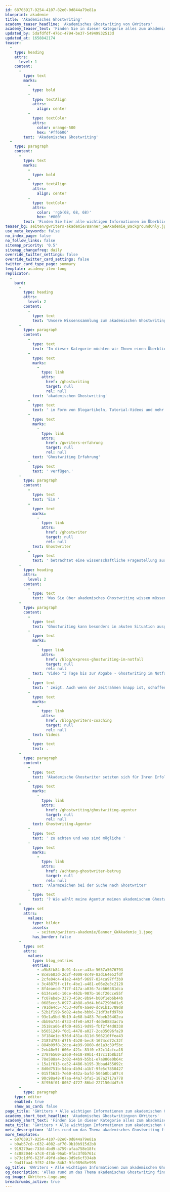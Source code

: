 ```yaml
---
id: 68703917-9254-4107-82e0-0d844a79e81a
blueprint: akademie
title: 'Akademisches Ghostwriting'
academy_teaser_headline: 'Akademisches Ghostwriting von GWriters'
academy_teaser_text: 'Finden Sie in dieser Kategorie alles zum akademischen Ghostwriting, angefangen von unseren internen Prozessen, die Ihnen einen reibungslosen Auftragsablauf und jederzeit höchste Qualität Ihrer wissenschaftlichen Arbeit garantiert, bis hin zu interessanten und wissenswerten Informationen über unsere akademischen Ghostwriter und Ghostwriting Erfahrungen.'
updated_by: 5dafdfdf-476c-4794-be37-54949932513d
updated_at: 1658842174
teaser:
  -
    type: heading
    attrs:
      level: 1
    content:
      -
        type: text
        marks:
          -
            type: bold
          -
            type: textAlign
            attrs:
              align: center
          -
            type: textColor
            attrs:
              color: orange-500
              hex: '#ff6606'
        text: 'Akademisches Ghostwriting'
  -
    type: paragraph
    content:
      -
        type: text
        marks:
          -
            type: bold
          -
            type: textAlign
            attrs:
              align: center
          -
            type: textColor
            attrs:
              color: 'rgb(68, 68, 68)'
              hex: '#000'
        text: 'Finden Sie hier alle wichtigen Informationen im Überblick. Benötigen Sie weitere Unterstützung von einem professionellen akademischen Ghostwriter, Lektor oder Coach? Schicken Sie uns jetzt eine Anfrage!'
teaser_bg: seiten/gwriters-akademie/Banner_GWAkademie_BackgroundOnly.jpg
use_meta_keywords: false
no_index_page: false
no_follow_links: false
sitemap_priority: '0.5'
sitemap_changefreq: daily
override_twitter_settings: false
override_twitter_card_settings: false
twitter_card_type_page: summary
template: academy-item-long
replicator:
  -
    bard:
      -
        type: heading
        attrs:
          level: 2
        content:
          -
            type: text
            text: 'Unsere Wissenssammlung zum akademischen Ghostwriting'
      -
        type: paragraph
        content:
          -
            type: text
            text: 'In dieser Kategorie möchten wir Ihnen einen Überblick über unsere gesamte Wissenssammlung zum '
          -
            type: text
            marks:
              -
                type: link
                attrs:
                  href: /ghostwriting
                  target: null
                  rel: null
            text: 'akademischen Ghostwriting'
          -
            type: text
            text: ' in Form von Blogartikeln, Tutorial-Videos und mehr geben. Unsere Artikel und Videos werden von echten Akademikern aus unserem eigenen Expertenteam erstellt, die sowohl mit den gängigen wissenschaftlichen Arbeitstechniken und dem eigenen Fachbereich bestens vertraut sind, als auch über langjährige '
          -
            type: text
            marks:
              -
                type: link
                attrs:
                  href: /gwriters-erfahrung
                  target: null
                  rel: null
            text: 'Ghostwriting Erfahrung'
          -
            type: text
            text: ' verfügen.'
      -
        type: paragraph
        content:
          -
            type: text
            text: 'Ein '
          -
            type: text
            marks:
              -
                type: link
                attrs:
                  href: /ghostwriter
                  target: null
                  rel: null
            text: Ghostwriter
          -
            type: text
            text: ' betrachtet eine wissenschaftliche Fragestellung aus einer anderen, neutraleren und differenzierteren Perspektive als viele Studenten selber und weiß aus Erfahrung, wie im Bezug auf eine akademische Fragestellung die bestmöglichen Ergebnisse erzielt werden können. Doch dafür ist es absolut notwendig, dass Ghostwriter und Forschungsthema auch zu einander passen. Durch unsere langjährige Erfahrung bei GWriters wissen wir genau, welcher unserer akademischen Ghostwriter am besten zu ihrem individuellen Vorhaben passt, und machen diesen zu Ihrem persönlichen Ansprechpartner.'
      -
        type: heading
        attrs:
          level: 2
        content:
          -
            type: text
            text: 'Was Sie über akademisches Ghostwriting wissen müssen'
      -
        type: paragraph
        content:
          -
            type: text
            text: 'Ghostwriting kann besonders in akuten Situation ausgesprochen hilfreich, wie unser '
          -
            type: text
            marks:
              -
                type: link
                attrs:
                  href: /blog/express-ghostwriting-im-notfall
                  target: null
                  rel: null
            text: 'Video "3 Tage bis zur Abgabe - Ghostwriting im Notfall"'
          -
            type: text
            text: ' zeigt. Auch wenn der Zeitrahmen knapp ist, schaffen wir es bei GWriters Ihnen jederzeit ein qualitatives Werk zu liefern, das allen akademischen Ansprüchen gerecht wird. Sollten Sie nicht erst zum Ende, sondern bereits zu Beginn Ihres Projekts Unterstützung suchen, dann kann Ihnen einer unserer akademischen Ghostwriter bereits ab der Themenfindung als professioneller Coach zur Seite stehen. Mehr zum möglichen Ablauf eines solchen Coachings finden Sie ebenfalls in hier in unseren '
          -
            type: text
            marks:
              -
                type: link
                attrs:
                  href: /blog/gwriters-coaching
                  target: null
                  rel: null
            text: Videos
          -
            type: text
            text: .
      -
        type: paragraph
        content:
          -
            type: text
            text: 'Akademische Ghostwriter setzten sich für Ihren Erfolg und das Erlangen Ihres akademischen Grades ein. Aber worauf gilt es bei der Auswahl der richtigen '
          -
            type: text
            marks:
              -
                type: link
                attrs:
                  href: /ghostwriting/ghostwriting-agentur
                  target: null
                  rel: null
            text: Ghostwriting-Agentur
          -
            type: text
            text: ' zu achten und was sind mögliche '
          -
            type: text
            marks:
              -
                type: link
                attrs:
                  href: /achtung-ghostwriter-betrug
                  target: null
                  rel: null
            text: 'Alarmzeichen bei der Suche nach Ghostwriter'
          -
            type: text
            text: '? Wie wählt meine Agentur meinen akademischen Ghostwriter aus, wie läuft dann der Auftrag ab und überhaupt, was darf mich ein akademisches Ghostwriting kosten? Antworten auf Fragen wie diese und weitere interessante Informationen finden Sie jetzt hier in den Beiträgen aus unserer GWriters Akademie.'
      -
        type: set
        attrs:
          values:
            type: bilder
            assets:
              - seiten/gwriters-akademie/Banner_GWAkademie_1.jpeg
            has_border: false
      -
        type: set
        attrs:
          values:
            type: blog_entries
            entries:
              - a9b8fb84-8c91-4cce-a43a-5657a5676793
              - 8ce5683d-2d2f-4008-8c49-82d164e52fdf
              - 2cfe04c4-41e2-44bf-9697-024ca97ff3b9
              - 3c48875f-c1fc-4be1-a481-e06e2e3c2128
              - 8f4eaecd-717f-417a-a036-7ac666381dca
              - 6134ce0c-10ce-462b-907b-16cf20cce55f
              - fc07ebeb-3373-459c-8b94-b00f1eb6b44b
              - 0685ecc3-0977-4b88-a9d4-b047290b01e5
              - 791de4c5-7c53-40f0-aae0-dc91b15789d8
              - 52b1f199-5d82-4ebe-bbb6-21df3afd97b9
              - 93e1a5bd-9b19-4e68-b483-7dbeb26462ea
              - dbb9a734-d733-4fe0-a92f-4dde0883ac7a
              - 3518ca66-dfd0-4851-9d95-fbf2f44d8338
              - b5651249-f0d1-4478-a027-2ce35696fa20
              - 3f184e1e-936d-431a-811d-566210ffea43
              - 2187d783-d7f5-4b20-bec8-1674cd72c32f
              - 884b09f8-2dce-4e99-9860-dd1a3c39f5bc
              - 2eb40e5f-606e-421c-83f0-e32c14cfca18
              - 27876560-a260-4e18-89b1-417c11b8b31f
              - 78e588a4-2c02-44b9-b5b1-e7a880e0b64c
              - 15a1f613-ca52-4486-b195-3bbad455092c
              - 8d0d751b-54ea-4b94-a1b7-9fe5c7850427
              - 015f5635-7e60-442a-bafd-504b0bca87c4
              - 90c98a48-07aa-44a7-bfa5-187a2717a778
              - 8f956f01-0057-4727-86bd-227150d4d7c9
      -
        type: paragraph
    type: editor
    enabled: true
    show_as_card: false
page_title: 'GWriters • Alle wichtigen Informationen zum akademischen Ghostwriting'
academy_short_text_headline: 'Akademisches Ghostwritingvon GWriters'
academy_short_text: 'Finden Sie in dieser Kategorie alles zum akademischen Ghostwriting, angefangen von unseren internen Prozessen, die Ihnen einen reibungslosen Auftragsablauf und jederzeit höchste Qualität Ihrer wissenschaftlichen Arbeit garantiert, bis hin zu interessanten und wissenswerten Informationen über unsere akademischen Ghostwriter und Ghostwriting Erfahrungen.'
meta_title: 'GWriters • Alle wichtigen Informationen zum akademischen Ghostwriting'
meta_description: 'Alles rund um das Thema akademisches Ghostwriting finden Sie jetzt verständlich zusammengefasst in den Beiträgen von unseren akademischen Ghostwritern.'
more_templates:
  - 68703917-9254-4107-82e0-0d844a79e81a
  - b0ab57c8-c632-4082-af70-9b10b915d2b8
  - 919279ae-733d-4bd9-a759-afaa758e18fc
  - 4c882044-a7c8-47ab-96ab-9fac3f0b761c
  - b73c1df6-623f-49fd-a8ea-3d9e6cf334ab
  - 9a41faa4-9f52-4f0e-84b2-9fc989d3e995
og_title: 'GWriters • Alle wichtigen Informationen zum akademischen Ghostwriting'
og_description: 'Alles rund um das Thema akademisches Ghostwriting finden Sie jetzt verständlich zusammengefasst in den Beiträgen von unseren akademischen Ghostwritern.'
og_image: GWriters-Logo.png
breadcrumbs_active: true
---
```

